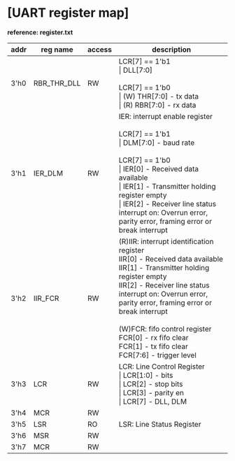 # [UART register map]
**reference: register.txt**

| addr | reg name    | access | description                                                                                                                                                                                                                                                                                                                                                     |
|------|-------------|--------|-----------------------------------------------------------------------------------------------------------------------------------------------------------------------------------------------------------------------------------------------------------------------------------------------------------------------------------------------------------------|
| 3'h0 | RBR_THR_DLL | RW     | LCR[7] == 1'b1<br>\| DLL[7:0]<br><br>LCR[7] == 1'b0<br>\| (W) THR[7:0] - tx data<br>\| (R) RBR[7:0] - rx data                                                                                                                                                                                                                                                   |
| 3'h1 | IER_DLM     | RW     | IER: interrupt enable register<br><br>LCR[7] == 1'b1<br>\| DLM[7:0] - baud rate<br><br>LCR[7] == 1'b0<br>\| IER[0] - Received data available<br>\| IER[1] - Transmitter holding register empty<br>\| IER[2] - Receiver line status interrupt on: Overrun error, parity error, framing error or break interrupt                                                  |
| 3'h2 | IIR_FCR     | RW     | (R)IIR: interrupt identification register<br>IIR[0] - Received data available<br>IIR[1] - Transmitter holding register empty<br>IIR[2] - Receiver line status interrupt on: Overrun error, parity error, framing error or break interrupt<br><br>(W)FCR: fifo control register<br>FCR[0] - rx fifo clear<br>FCR[1] - tx fifo clear<br>FCR[7:6] - trigger level  |
| 3'h3 | LCR         | RW     | LCR: Line Control Register<br>\| LCR[1:0] - bits<br>\| LCR[2] - stop bits<br>\| LCR[3] - parity en<br>\| LCR[7] - DLL, DLM                                                                                                                                                                                                                                      |
| 3'h4 | MCR         | RW     |                                                                                                                                                                                                                                                                                                                                                                 |
| 3'h5 | LSR         | RO     | LSR: Line Status Register                                                                                                                                                                                                                                                                                                                                       |
| 3'h6 | MSR         | RW     |                                                                                                                                                                                                                                                                                                                                                                 |
| 3'h7 | MCR         | RW     |                                                                                                                                                                                                                                                                                                                                                                 |
